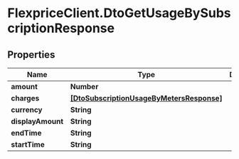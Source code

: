 # FlexpriceClient.DtoGetUsageBySubscriptionResponse

## Properties

Name | Type | Description | Notes
------------ | ------------- | ------------- | -------------
**amount** | **Number** |  | [optional] 
**charges** | [**[DtoSubscriptionUsageByMetersResponse]**](DtoSubscriptionUsageByMetersResponse.md) |  | [optional] 
**currency** | **String** |  | [optional] 
**displayAmount** | **String** |  | [optional] 
**endTime** | **String** |  | [optional] 
**startTime** | **String** |  | [optional] 


